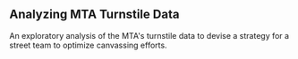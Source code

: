 ## Analyzing MTA Turnstile Data  

An exploratory analysis of the MTA's turnstile data to devise a strategy for a street team to optimize canvassing efforts.
